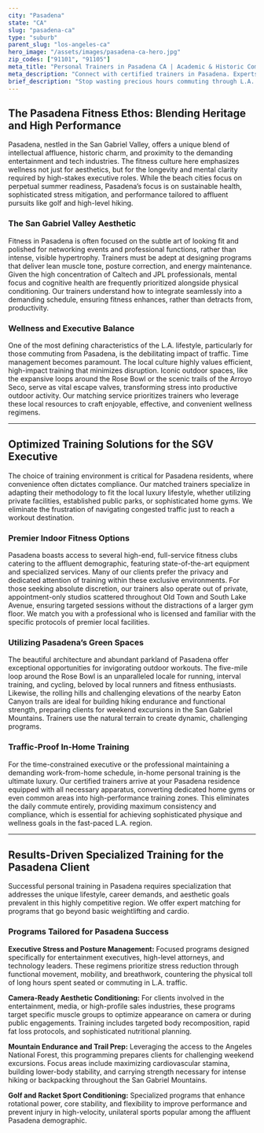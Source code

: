 ```yaml
---
city: "Pasadena"
state: "CA"
slug: "pasadena-ca"
type: "suburb"
parent_slug: "los-angeles-ca"
hero_image: "/assets/images/pasadena-ca-hero.jpg"
zip_codes: ["91101", "91105"]
meta_title: "Personal Trainers in Pasadena CA | Academic & Historic Community Fitness"
meta_description: "Connect with certified trainers in Pasadena. Experts near Caltech, focusing on academic stress management and training in historic home gyms."
brief_description: "Stop wasting precious hours commuting through L.A. traffic. We connect high-achieving Pasadena residents with elite, certified personal trainers specializing in private, in-home, and luxury studio coaching. Achieve executive stress reduction, camera-ready aesthetics, or superior endurance for local trail systems. Find the perfect Pasadena personal trainer who understands the demands of the San Gabriel Valley lifestyle and delivers personalized results right to your door. Start your focused fitness journey today."
---
```

## The Pasadena Fitness Ethos: Blending Heritage and High Performance

Pasadena, nestled in the San Gabriel Valley, offers a unique blend of intellectual affluence, historic charm, and proximity to the demanding entertainment and tech industries. The fitness culture here emphasizes wellness not just for aesthetics, but for the longevity and mental clarity required by high-stakes executive roles. While the beach cities focus on perpetual summer readiness, Pasadena’s focus is on sustainable health, sophisticated stress mitigation, and performance tailored to affluent pursuits like golf and high-level hiking.

### The San Gabriel Valley Aesthetic

Fitness in Pasadena is often focused on the subtle art of looking fit and polished for networking events and professional functions, rather than intense, visible hypertrophy. Trainers must be adept at designing programs that deliver lean muscle tone, posture correction, and energy maintenance. Given the high concentration of Caltech and JPL professionals, mental focus and cognitive health are frequently prioritized alongside physical conditioning. Our trainers understand how to integrate seamlessly into a demanding schedule, ensuring fitness enhances, rather than detracts from, productivity.

### Wellness and Executive Balance

One of the most defining characteristics of the L.A. lifestyle, particularly for those commuting from Pasadena, is the debilitating impact of traffic. Time management becomes paramount. The local culture highly values efficient, high-impact training that minimizes disruption. Iconic outdoor spaces, like the expansive loops around the Rose Bowl or the scenic trails of the Arroyo Seco, serve as vital escape valves, transforming stress into productive outdoor activity. Our matching service prioritizes trainers who leverage these local resources to craft enjoyable, effective, and convenient wellness regimens.

---

## Optimized Training Solutions for the SGV Executive

The choice of training environment is critical for Pasadena residents, where convenience often dictates compliance. Our matched trainers specialize in adapting their methodology to fit the local luxury lifestyle, whether utilizing private facilities, established public parks, or sophisticated home gyms. We eliminate the frustration of navigating congested traffic just to reach a workout destination.

### Premier Indoor Fitness Options

Pasadena boasts access to several high-end, full-service fitness clubs catering to the affluent demographic, featuring state-of-the-art equipment and specialized services. Many of our clients prefer the privacy and dedicated attention of training within these exclusive environments. For those seeking absolute discretion, our trainers also operate out of private, appointment-only studios scattered throughout Old Town and South Lake Avenue, ensuring targeted sessions without the distractions of a larger gym floor. We match you with a professional who is licensed and familiar with the specific protocols of premier local facilities.

### Utilizing Pasadena’s Green Spaces

The beautiful architecture and abundant parkland of Pasadena offer exceptional opportunities for invigorating outdoor workouts. The five-mile loop around the Rose Bowl is an unparalleled locale for running, interval training, and cycling, beloved by local runners and fitness enthusiasts. Likewise, the rolling hills and challenging elevations of the nearby Eaton Canyon trails are ideal for building hiking endurance and functional strength, preparing clients for weekend excursions in the San Gabriel Mountains. Trainers use the natural terrain to create dynamic, challenging programs.

### Traffic-Proof In-Home Training

For the time-constrained executive or the professional maintaining a demanding work-from-home schedule, in-home personal training is the ultimate luxury. Our certified trainers arrive at your Pasadena residence equipped with all necessary apparatus, converting dedicated home gyms or even common areas into high-performance training zones. This eliminates the daily commute entirely, providing maximum consistency and compliance, which is essential for achieving sophisticated physique and wellness goals in the fast-paced L.A. region.

---

## Results-Driven Specialized Training for the Pasadena Client

Successful personal training in Pasadena requires specialization that addresses the unique lifestyle, career demands, and aesthetic goals prevalent in this highly competitive region. We offer expert matching for programs that go beyond basic weightlifting and cardio.

### Programs Tailored for Pasadena Success

**Executive Stress and Posture Management:** Focused programs designed specifically for entertainment executives, high-level attorneys, and technology leaders. These regimens prioritize stress reduction through functional movement, mobility, and breathwork, countering the physical toll of long hours spent seated or commuting in L.A. traffic.

**Camera-Ready Aesthetic Conditioning:** For clients involved in the entertainment, media, or high-profile sales industries, these programs target specific muscle groups to optimize appearance on camera or during public engagements. Training includes targeted body recomposition, rapid fat loss protocols, and sophisticated nutritional planning.

**Mountain Endurance and Trail Prep:** Leveraging the access to the Angeles National Forest, this programming prepares clients for challenging weekend excursions. Focus areas include maximizing cardiovascular stamina, building lower-body stability, and carrying strength necessary for intense hiking or backpacking throughout the San Gabriel Mountains.

**Golf and Racket Sport Conditioning:** Specialized programs that enhance rotational power, core stability, and flexibility to improve performance and prevent injury in high-velocity, unilateral sports popular among the affluent Pasadena demographic.